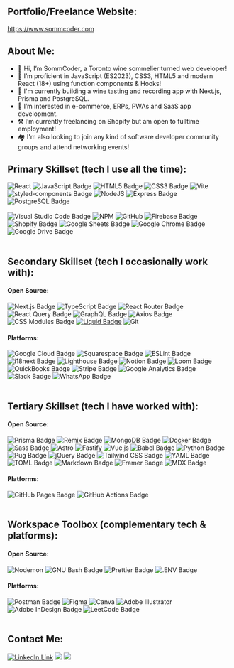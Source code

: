 ## Portfolio/Freelance Website: <br/>
<a href="https://www.sommcoder.com">https://www.sommcoder.com</a> <br/>

## About Me:
- 👋 Hi, I’m SommCoder, a Toronto wine sommelier turned web developer!
- 📖 I’m proficient in JavaScript (ES2023), CSS3, HTML5 and modern React (18+) using function components & Hooks!
- 🌱 I'm currently building a wine tasting and recording app with Next.js, Prisma and PostgreSQL.
- 👀 I’m interested in e-commerce, ERPs, PWAs and SaaS app development.
- ⚒️ I’m currently freelancing on Shopify but am open to fulltime employment!
- 🏘️ I'm also looking to join any kind of software developer community groups and attend networking events!


## Primary Skillset (tech I use all the time):  <br/>
![React](https://img.shields.io/badge/react-%2320232a.svg?style=for-the-badge&logo=react&logoColor=%2361DAFB)
![JavaScript Badge](https://img.shields.io/badge/JavaScript-F7DF1E?logo=javascript&logoColor=000&style=for-the-badge)
![HTML5 Badge](https://img.shields.io/badge/HTML5-E34F26?logo=html5&logoColor=fff&style=for-the-badge)
![CSS3 Badge](https://img.shields.io/badge/CSS3-1572B6?logo=css3&logoColor=fff&style=for-the-badge)
![Vite](https://img.shields.io/badge/vite-%23646CFF.svg?style=for-the-badge&logo=vite&logoColor=white)
![styled-components Badge](https://img.shields.io/badge/styled--components-DB7093?logo=styledcomponents&logoColor=fff&style=for-the-badge)
![NodeJS](https://img.shields.io/badge/node.js-6DA55F?style=for-the-badge&logo=node.js&logoColor=white)
![Express Badge](https://img.shields.io/badge/Express-000?logo=express&logoColor=fff&style=for-the-badge)
![PostgreSQL Badge](https://img.shields.io/badge/PostgreSQL-4169E1?logo=postgresql&logoColor=fff&style=for-the-badge)
<br/><br/>
![Visual Studio Code Badge](https://img.shields.io/badge/Visual%20Studio%20Code-007ACC?logo=visualstudiocode&logoColor=fff&style=for-the-badge)
![NPM](https://img.shields.io/badge/NPM-%23CB3837.svg?style=for-the-badge&logo=npm&logoColor=white)
![GitHub](https://img.shields.io/badge/github-%23121011.svg?style=for-the-badge&logo=github&logoColor=white)
![Firebase Badge](https://img.shields.io/badge/Firebase-FFCA28?logo=firebase&logoColor=000&style=for-the-badge)
![Shopify Badge](https://img.shields.io/badge/Shopify-7AB55C?logo=shopify&logoColor=fff&style=for-the-badge)
![Google Sheets Badge](https://img.shields.io/badge/Google%20Sheets-34A853?logo=googlesheets&logoColor=fff&style=for-the-badge)
![Google Chrome Badge](https://img.shields.io/badge/Google%20Chrome-4285F4?logo=googlechrome&logoColor=fff&style=for-the-badge)
![Google Drive Badge](https://img.shields.io/badge/Google%20Drive-4285F4?logo=googledrive&logoColor=fff&style=for-the-badge)
<br/><br/>
## Secondary Skillset (tech I occasionally work with): <br/>
#### Open Source:
![Next.js Badge](https://img.shields.io/badge/Next.js-000?logo=nextdotjs&logoColor=fff&style=for-the-badge)
![TypeScript Badge](https://img.shields.io/badge/TypeScript-3178C6?logo=typescript&logoColor=fff&style=for-the-badge)
![React Router Badge](https://img.shields.io/badge/React%20Router-CA4245?logo=reactrouter&logoColor=fff&style=for-the-badge)
![React Query Badge](https://img.shields.io/badge/React%20Query-FF4154?logo=reactquery&logoColor=fff&style=for-the-badge)
![GraphQL Badge](https://img.shields.io/badge/GraphQL-E10098?logo=graphql&logoColor=fff&style=for-the-badge)
![Axios Badge](https://img.shields.io/badge/Axios-5A29E4?logo=axios&logoColor=fff&style=for-the-badge)
![CSS Modules Badge](https://img.shields.io/badge/CSS%20Modules-000?logo=cssmodules&logoColor=fff&style=for-the-badge)
[![Liquid Badge](https://img.shields.io/badge/Liquid-Open%20Source-2B317C?style=for-the-badge&logo=liquid&logoColor=white)](https://www.liquid.com/)
![Git](https://img.shields.io/badge/git-%23F05033.svg?style=for-the-badge&logo=git&logoColor=white)
#### Platforms:
![Google Cloud Badge](https://img.shields.io/badge/Google%20Cloud-4285F4?logo=googlecloud&logoColor=fff&style=for-the-badge)
![Squarespace Badge](https://img.shields.io/badge/Squarespace-000?logo=squarespace&logoColor=fff&style=for-the-badge)
![ESLint Badge](https://img.shields.io/badge/ESLint-4B32C3?logo=eslint&logoColor=fff&style=for-the-badge)
![i18next Badge](https://img.shields.io/badge/i18next-26A69A?logo=i18next&logoColor=fff&style=for-the-badge)
![Lighthouse Badge](https://img.shields.io/badge/Lighthouse-F44B21?logo=lighthouse&logoColor=fff&style=for-the-badge)
![Notion Badge](https://img.shields.io/badge/Notion-000?logo=notion&logoColor=fff&style=for-the-badge)
![Loom Badge](https://img.shields.io/badge/Loom-625DF5?logo=loom&logoColor=fff&style=for-the-badge)
![QuickBooks Badge](https://img.shields.io/badge/QuickBooks-2CA01C?logo=quickbooks&logoColor=fff&style=for-the-badge)
![Stripe Badge](https://img.shields.io/badge/Stripe-008CDD?logo=stripe&logoColor=fff&style=for-the-badge)
![Google Analytics Badge](https://img.shields.io/badge/Google%20Analytics-E37400?logo=googleanalytics&logoColor=fff&style=for-the-badge)
![Slack Badge](https://img.shields.io/badge/Slack-4A154B?logo=slack&logoColor=fff&style=for-the-badge)
![WhatsApp Badge](https://img.shields.io/badge/WhatsApp-25D366?logo=whatsapp&logoColor=fff&style=for-the-badge)
<br/><br/>
## Tertiary Skillset (tech I have worked with):  <br/>
#### Open Source:
![Prisma Badge](https://img.shields.io/badge/Prisma-2D3748?logo=prisma&logoColor=fff&style=for-the-badge)
![Remix Badge](https://img.shields.io/badge/Remix-000?logo=remix&logoColor=fff&style=for-the-badge)
![MongoDB Badge](https://img.shields.io/badge/MongoDB-47A248?logo=mongodb&logoColor=fff&style=for-the-badge)
![Docker Badge](https://img.shields.io/badge/Docker-2496ED?logo=docker&logoColor=fff&style=for-the-badge)
![Sass Badge](https://img.shields.io/badge/Sass-C69?logo=sass&logoColor=fff&style=for-the-badge)
![Astro](https://img.shields.io/badge/astro-%232C2052.svg?style=for-the-badge&logo=astro&logoColor=white)
![Fastify](https://img.shields.io/badge/fastify-%23000000.svg?style=for-the-badge&logo=fastify&logoColor=white)
![Vue.js](https://img.shields.io/badge/vuejs-%2335495e.svg?style=for-the-badge&logo=vuedotjs&logoColor=%234FC08D)
![Babel Badge](https://img.shields.io/badge/Babel-F9DC3E?logo=babel&logoColor=000&style=for-the-badge)
![Python Badge](https://img.shields.io/badge/Python-3776AB?logo=python&logoColor=fff&style=for-the-badge)
![Pug Badge](https://img.shields.io/badge/Pug-A86454?logo=pug&logoColor=fff&style=for-the-badge)
![jQuery Badge](https://img.shields.io/badge/jQuery-0769AD?logo=jquery&logoColor=fff&style=for-the-badge)
![Tailwind CSS Badge](https://img.shields.io/badge/Tailwind%20CSS-06B6D4?logo=tailwindcss&logoColor=fff&style=for-the-badge)
![YAML Badge](https://img.shields.io/badge/YAML-CB171E?logo=yaml&logoColor=fff&style=for-the-badge)
![TOML Badge](https://img.shields.io/badge/TOML-9C4121?logo=toml&logoColor=fff&style=for-the-badge)
![Markdown Badge](https://img.shields.io/badge/Markdown-000?logo=markdown&logoColor=fff&style=for-the-badge)
![Framer Badge](https://img.shields.io/badge/Framer-05F?logo=framer&logoColor=fff&style=for-the-badge)
![MDX Badge](https://img.shields.io/badge/MDX-1B1F24?logo=mdx&logoColor=fff&style=for-the-badge)
#### Platforms:
![GitHub Pages Badge](https://img.shields.io/badge/GitHub%20Pages-222?logo=githubpages&logoColor=fff&style=for-the-badge)
![GitHub Actions Badge](https://img.shields.io/badge/GitHub%20Actions-2088FF?logo=githubactions&logoColor=fff&style=for-the-badge)
<br/><br/>
## Workspace Toolbox (complementary tech & platforms): <br/>
#### Open Source:
![Nodemon](https://img.shields.io/badge/NODEMON-%23323330.svg?style=for-the-badge&logo=nodemon&logoColor=%BBDEAD)
![GNU Bash Badge](https://img.shields.io/badge/GNU%20Bash-4EAA25?logo=gnubash&logoColor=fff&style=for-the-badge)
![Prettier Badge](https://img.shields.io/badge/Prettier-F7B93E?logo=prettier&logoColor=fff&style=for-the-badge)
![.ENV Badge](https://img.shields.io/badge/.ENV-ECD53F?logo=dotenv&logoColor=000&style=for-the-badge)
#### Platforms:
![Postman Badge](https://img.shields.io/badge/Postman-FF6C37?logo=postman&logoColor=fff&style=for-the-badge)
![Figma](https://img.shields.io/badge/figma-%23F24E1E.svg?style=for-the-badge&logo=figma&logoColor=white)
![Canva](https://img.shields.io/badge/Canva-%2300C4CC.svg?style=for-the-badge&logo=Canva&logoColor=white)
![Adobe Illustrator](https://img.shields.io/badge/adobe%20illustrator-%23FF9A00.svg?style=for-the-badge&logo=adobe%20illustrator&logoColor=white)
![Adobe InDesign Badge](https://img.shields.io/badge/Adobe%20InDesign-F36?logo=adobeindesign&logoColor=fff&style=for-the-badge)
![LeetCode Badge](https://img.shields.io/badge/LeetCode-FFA116?logo=leetcode&logoColor=fff&style=for-the-badge)
<br/><br/>
## Contact Me: <br/>
[<img src="https://img.shields.io/badge/LinkedIn-0077B5?style=for-the-badge&logo=linkedin&logoColor=white" alt="LinkedIn Link" >](https://www.linkedin.com/in/brian-davies-178b0b48/)
[<img src="https://img.shields.io/badge/Gmail-EA4335?logo=gmail&logoColor=fff&style=for-the-badge" />](mailto:brian.davies589@gmail.com)
[<img src="https://img.shields.io/badge/Shopify-7AB55C?logo=shopify&logoColor=fff&style=for-the-badge" />](mailto:brian.davies@sommcoder.com)



<!-- BADGIE TIME -->
<!-- END BADGIE TIME -->

